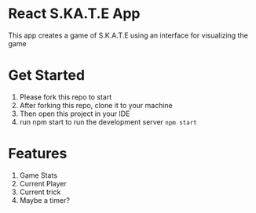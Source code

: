 # React S.KA.T.E App

This app creates a game of S.K.A.T.E using an interface for visualizing the game

# Get Started
 1. Please fork this repo to start
 2. After forking this repo, clone it to your machine
 3. Then open this project in your IDE 
 4. run npm start to run the development server ```npm start```

# Features

1. Game Stats
2. Current Player
3. Current trick
4. Maybe a timer?